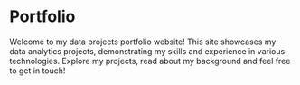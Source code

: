 # Portfolio
Welcome to my data projects portfolio website! This site showcases my data analytics projects, demonstrating my skills and experience in various technologies. Explore my projects, read about my background and feel free to get in touch!
